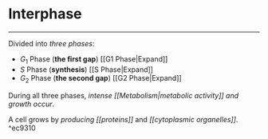 # Interphase
---
Divided into *three phases*:
- $G_1$ Phase (**the first gap**) [[G1 Phase|Expand]]
- $S$ Phase (**synthesis**) [[S Phase|Expand]]
- $G_2$ Phase (**the second gap**) [[G2 Phase|Expand]]

During all three phases, *intense [[Metabolism|metabolic activity]] and growth occur*. 

A cell grows by *producing [[proteins]]* and *[[cytoplasmic organelles]]*. ^ec9310